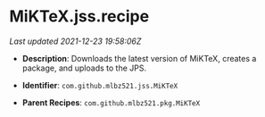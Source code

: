# MiKTeX.jss.recipe

_Last updated 2021-12-23 19:58:06Z_

- **Description**: Downloads the latest version of MiKTeX, creates a package, and uploads to the JPS.

- **Identifier**: `com.github.mlbz521.jss.MiKTeX`

- **Parent Recipes**: `com.github.mlbz521.pkg.MiKTeX`